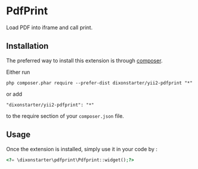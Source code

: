 
PdfPrint
========
Load PDF into iframe and call print.

Installation
------------

The preferred way to install this extension is through [composer](http://getcomposer.org/download/).

Either run

```
php composer.phar require --prefer-dist dixonstarter/yii2-pdfprint "*"
```

or add

```
"dixonstarter/yii2-pdfprint": "*"
```

to the require section of your `composer.json` file.


Usage
-----

Once the extension is installed, simply use it in your code by  :

```php
<?= \dixonstarter\pdfprint\Pdfprint::widget();?>
```
